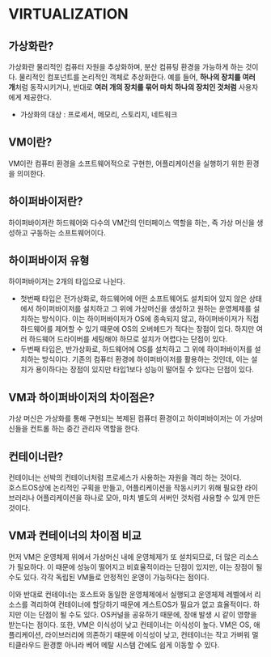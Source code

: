 # VIRTUALIZATION

## 가상화란?
가상화란 물리적인 컴퓨터 자원을 추상화하며, 분산 컴퓨팅 환경을 가능하게 하는 것이다. 물리적인 컴포넌트를 논리적인 객체로 추상화한다. 예를 들어, **하나의 장치를 여러 개**처럼 동작시키거나, 반대로 **여러 개의 장치를 묶어 마치 하나의 장치인 것처럼** 사용자에게 제공한다. 

* 가상화의 대상 : 프로세서, 메모리, 스토리지, 네트워크

## VM이란? 
VM이란 컴퓨터 환경을 소프트웨어적으로 구현한, 어플리케이션을 실행하기 위한 환경을 의미한다.

## 하이퍼바이저란?
하이퍼바이저란 하드웨어와 다수의 VM간의 인터페이스 역할을 하는, 즉 가상 머신을 생성하고 구동하는 소프트웨어이다.

## 하이퍼바이저 유형
하이퍼바이저는 2개의 타입으로 나뉜다. 
* 첫번째 타입은 전가상화로, 하드웨어에 어떤 소프트웨어도 설치되어 있지 않은 상태에서 하이퍼바이저를 설치하고 그 위에 가상머신을 생성하고 원하는 운영체제를 설치하는 방식이다. 이는 하이퍼바이저가 OS에 종속되지 않고, 하이퍼바이저가 직접 하드웨어를 제어할 수 있기 때문에 OS의 오버헤드가 적다는 장점이 있다. 하지만 여러 하드웨어 드라이버를 세팅해야 하므로 설치가 어렵다는 단점이 있다. 
* 두번째 타입은, 반가상화로, 하드웨어에 OS를 설치하고 그 위에 하이퍼바이저를 설치하는 방식이다. 기존의 컴퓨터 환경에 하이퍼바이저를 활용하는 것인데, 이는 설치가 용이하다는 장점이 있지만 타입1보다 성능이 떨어질 수 있다는 단점이 있다.

## VM과 하이퍼바이저의 차이점은?
가상 머신은 가상화를 통해 구현되는 복제된 컴퓨터 환경이고 하이퍼바이저는 이 가상머신들을 컨트롤 하는 중간 관리자 역할을 한다. 

## 컨테이너란?
컨테이너는 선박의 컨테이너처럼 프로세스가 사용하는 자원을 격리 하는 것이다.
<br/>
호스트OS상에 논리적인 구획을 만들고, 어플리케이션을 작동시키기 위해 필요한 라이브러리나 어플리케이션을 하나로 모아, 마치 별도의 서버인 것처럼 사용할 수 있게 만든 것이다.

## VM과 컨테이너의 차이점 비교
먼저 VM은 운영체제 위에서 가상머신 내에 운영체제가 또 설치되므로, 더 많은 리소스가 필요하다. 이 때문에 성능이 떨어지고 비효율적이라는 단점이 있지만, 이는 장점이 될 수도 있다. 각각 독립된 VM들로 안정적인 운영이 가능하다는 점이다. 

이와 반대로 컨테이너는 호스트와 동일한 운영체제에서 실행되고 운영체제 레벨에서 리소스를 격리하여 컨테이너에 할당하기 때문에 게스트OS가 필요가 없고 효율적이다. 하지만 이는 단점이 될 수도 있다. OS커널을 공유하기 때문에, 장애 발생 시 같이 영향을 받는다는 점이다. 또한, VM은 이식성이 낮고 컨테이너는 이식성이 높다. VM은 OS, 애플리케이션, 라이브러리에 의존하기 때문에 이식성이 낮고, 컨테이너는 작고 가벼워 멀티클라우드 환경뿐 아니라 베어 메탈 시스템 간에도 쉽게 이동할 수 있다. 
